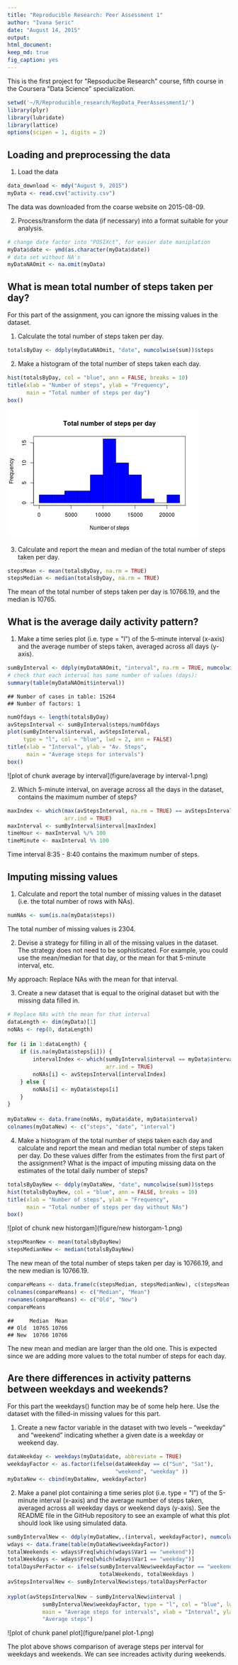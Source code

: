 ```yaml
---
title: "Reproducible Research: Peer Assessment 1"
author: "Ivana Seric"
date: "August 14, 2015"
output: 
html_document:
keep_md: true
fig_caption: yes
---
```



This is the first project for "Repsoducibe Research" course, fifth course in the Coursera "Data Science" specialization. 


```r
setwd('~/R/Reproducible_research/RepData_PeerAssessment1/')
library(plyr)
library(lubridate)
library(lattice)
options(scipen = 1, digits = 2)
```

## Loading and preprocessing the data

1. Load the data


```r
data_download <- mdy("August 9, 2015")
myData <- read.csv("activity.csv")
```

The data was downloaded from the coarse website on 2015-08-09.  

2. Process/transform the data (if necessary) into a format suitable for your 
analysis.  


```r
# change date factor into "POSIXct", for easier date maniplation
myData$date <- ymd(as.character(myData$date))
# data set without NA's
myDataNAOmit <- na.omit(myData)  
```


## What is mean total number of steps taken per day?

For this part of the assignment, you can ignore the missing values in the 
dataset.  

1. Calculate the total number of steps taken per day.  


```r
totalsByDay <- ddply(myDataNAOmit, "date", numcolwise(sum))$steps
```

2. Make a histogram of the total number of steps taken each day.  


```r
hist(totalsByDay, col = "blue", ann = FALSE, breaks = 10)
title(xlab = "Number of steps", ylab = "Frequency", 
      main = "Total number of steps per day")
box()
```

![plot of chunk histogram](figure/histogram-1.png) 




3. Calculate and report the mean and median of the total number of steps taken 
per day.  


```r
stepsMean <- mean(totalsByDay, na.rm = TRUE)
stepsMedian <- median(totalsByDay, na.rm = TRUE)
```

The mean of the total number of steps taken per day is 10766.19, 
and the median is 10765.  

## What is the average daily activity pattern?


1. Make a time series plot (i.e. type = "l") of the 5-minute interval (x-axis) 
and the average number of steps taken, averaged across all days (y-axis).  


```r
sumByInterval <- ddply(myDataNAOmit, "interval", na.rm = TRUE, numcolwise(sum))
# check that each interval has same number of values (days):
summary(table(myDataNAOmit$interval)) 
```

```
## Number of cases in table: 15264 
## Number of factors: 1
```

```r
numOfdays <- length(totalsByDay)
avStepsInterval <- sumByInterval$steps/numOfdays
plot(sumByInterval$interval, avStepsInterval,
     type = "l", col = "blue", lwd = 2, ann = FALSE)
title(xlab = "Interval", ylab = "Av. Steps",
      main = "Average steps for intervals")
box()
```

![plot of chunk average by interval](figure/average by interval-1.png) 

2. Which 5-minute interval, on average across all the days in the dataset, 
contains the maximum number of steps?  


```r
maxIndex <- which(max(avStepsInterval, na.rm = TRUE) == avStepsInterval,
                  arr.ind = TRUE)
maxInterval <- sumByInterval$interval[maxIndex]
timeHour <- maxInterval %/% 100
timeMinute <- maxInterval %% 100
```

Time interval  8:35 - 8:40 
contains the maximum number of steps.  


## Imputing missing values

1. Calculate and report the total number of missing values in the dataset (i.e.
the total number of rows with NAs).  


```r
numNAs <- sum(is.na(myData$steps))
```

The total number of missing values is 2304.  

2. Devise a strategy for filling in all of the missing values in the dataset.
The strategy does not need to be sophisticated. For example, you could use the 
mean/median for that day, or the mean for that 5-minute interval, etc.  

My approach: Replace NAs with the mean for that interval.  

3. Create a new dataset that is equal to the original dataset but with the 
missing data filled in.  


```r
# Replace NAs with the mean for that interval
dataLength <- dim(myData)[1]
noNAs <- rep(0, dataLength)

for (i in 1:dataLength) {
    if (is.na(myData$steps[i])) {
        intervalIndex <- which(sumByInterval$interval == myData$interval[i], 
                               arr.ind = TRUE)
        noNAs[i] <- avStepsInterval[intervalIndex]
    } else {
        noNAs[i] <- myData$steps[i]
    }
}

myDataNew <- data.frame(noNAs, myData$date, myData$interval)
colnames(myDataNew) <- c("steps", "date", "interval")
```

4. Make a histogram of the total number of steps taken each day and calculate 
and report the mean and median total number of steps taken per day. Do these 
values differ from the estimates from the first part of the assignment? What 
is the impact of imputing missing data on the estimates of the total daily 
number of steps?  


```r
totalsByDayNew <- ddply(myDataNew, "date", numcolwise(sum))$steps
hist(totalsByDayNew, col = "blue", ann = FALSE, breaks = 10)
title(xlab = "Number of steps", ylab = "Frequency", 
      main = "Total number of steps per day without NAs")
box()
```

![plot of chunk new historgam](figure/new historgam-1.png) 




```r
stepsMeanNew <- mean(totalsByDayNew)
stepsMedianNew <- median(totalsByDayNew)
```

The new mean of the total number of steps taken per day is 10766.19, 
and the new median is 10766.19. 


```r
compareMeans <- data.frame(c(stepsMedian, stepsMedianNew), c(stepsMean, stepsMeanNew) )
colnames(compareMeans) <- c("Median", "Mean")
rownames(compareMeans) <- c("Old", "New")
compareMeans
```

```
##     Median  Mean
## Old  10765 10766
## New  10766 10766
```

The new mean and median are larger than the old one. This is expected since we 
are adding more values to the total number of steps for each day. 

## Are there differences in activity patterns between weekdays and weekends?

For this part the weekdays() function may be of some help here. Use the dataset
with the filled-in missing values for this part.  

1. Create a new factor variable in the dataset with two levels – “weekday” and 
“weekend” indicating whether a given date is a weekday or weekend day.  


```r
dataWeekday <- weekdays(myData$date, abbreviate = TRUE)
weekdayFactor <- as.factor(ifelse(dataWeekday == c("Sun", "Sat"),
                                  "weekend", "weekday" ))
myDataNew <- cbind(myDataNew, weekdayFactor)
```

2. Make a panel plot containing a time series plot (i.e. type = "l") of the 
5-minute interval (x-axis) and the average number of steps taken, averaged 
across all weekday days or weekend days (y-axis). See the README file in the 
GitHub repository to see an example of what this plot should look like using 
simulated data.  


```r
sumByIntervalNew <- ddply(myDataNew,.(interval, weekdayFactor), numcolwise(sum))
wdays <- data.frame(table(myDataNew$weekdayFactor))
totalWeekends <- wdays$Freq[which(wdays$Var1 == "weekend")]
totalWeekdays <- wdays$Freq[which(wdays$Var1 == "weekday")]
totalDaysPerFactor <- ifelse(sumByIntervalNew$weekdayFactor == "weekend",
                             totalWeekends, totalWeekdays )
avStepsIntervalNew <- sumByIntervalNew$steps/totalDaysPerFactor

xyplot(avStepsIntervalNew ~ sumByIntervalNew$interval | 
           sumByIntervalNew$weekdayFactor, type = "l", col = "blue", lwd = 2, 
           main = "Average steps for intervals", xlab = "Interval", ylab = 
           "Average steps")
```

![plot of chunk panel plot](figure/panel plot-1.png) 

The plot above shows comparison of average steps per interval for weekdays and
weekends. We can see increades activity during weekends.





